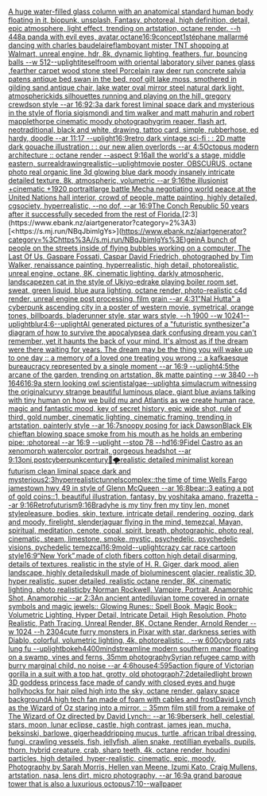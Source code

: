 [A huge water-filled glass column with an anatomical standard human body floating in it, biopunk, unsplash, Fantasy,  photoreal,  high definition, detail, epic atmosphere, light effect,  trending on artstation, octane render. --h 448](https://www.ebank.nz/aiartgenerator?category=A%2520huge%2520water-filled%2520glass%2520column%2520with%2520an%2520anatomical%2520standard%2520human%2520body%2520floating%2520in%2520it%2C%2520biopunk%2C%2520unsplash%2C%2520Fantasy%2C%2520%2520photoreal%2C%2520%2520high%2520definition%2C%2520detail%2C%2520epic%2520atmosphere%2C%2520light%2520effect%2C%2520%2520trending%2520on%2520artstation%2C%2520octane%2520render.%2520--h%2520448)[a panda with evil eyes, avatar,octane](https://www.ebank.nz/aiartgenerator?category=a%2520panda%2520with%2520evil%2520eyes%2C%2520avatar%2Coctane)[16:9](https://www.ebank.nz/aiartgenerator?category=16%3A9)[concept](https://www.ebank.nz/aiartgenerator?category=concept)[1](https://www.ebank.nz/aiartgenerator?category=1)[stéphane mallarmé dancing with charles baudelaire](https://www.ebank.nz/aiartgenerator?category=st%C3%A9phane%2520mallarm%C3%A9%2520dancing%2520with%2520charles%2520baudelaire)[flamboyant mister TNT shopping at Walmart, unreal engine, hdr, 8k, dynamic lighting, feathers, fur, bouncing balls --w 512](https://www.ebank.nz/aiartgenerator?category=flamboyant%2520mister%2520TNT%2520shopping%2520at%2520Walmart%2C%2520unreal%2520engine%2C%2520hdr%2C%25208k%2C%2520dynamic%2520lighting%2C%2520feathers%2C%2520fur%2C%2520bouncing%2520balls%2520--w%2520512)[--uplight](https://www.ebank.nz/aiartgenerator?category=--uplight)[iteself](https://www.ebank.nz/aiartgenerator?category=iteself)[room with oriental laboratory silver panes glass ,fearther carpet wood stone steel Porcelain raw deer run concrete salvia patens antique bed,swan in the bed, roof gilt lake,moss, smothered in gilding sand,antique chair, lake water oval mirror steel natural dark light, atmospheric](https://www.ebank.nz/aiartgenerator?category=room%2520with%2520oriental%2520laboratory%2520silver%2520panes%2520glass%2520%2Cfearther%2520carpet%2520wood%2520stone%2520steel%2520Porcelain%2520raw%2520deer%2520run%2520concrete%2520salvia%2520patens%2520antique%2520bed%2Cswan%2520in%2520the%2520bed%2C%2520roof%2520gilt%2520lake%2Cmoss%2C%2520smothered%2520in%2520gilding%2520sand%2Cantique%2520chair%2C%2520lake%2520water%2520oval%2520mirror%2520steel%2520natural%2520dark%2520light%2C%2520atmospheric)[kids silhouettes running and playing on the hill, gregory crewdson style --ar 16:9](https://www.ebank.nz/aiartgenerator?category=kids%2520silhouettes%2520running%2520and%2520playing%2520on%2520the%2520hill%2C%2520gregory%2520crewdson%2520style%2520--ar%252016%3A9)[2:3](https://www.ebank.nz/aiartgenerator?category=2%3A3)[a dark forest liminal space dark and mysterious in the style of floria sigismondi and tim walker and matt mahurin and robert mapplethorpe cinematic moody photography](https://www.ebank.nz/aiartgenerator?category=a%2520dark%2520forest%2520liminal%2520space%2520dark%2520and%2520mysterious%2520in%2520the%2520style%2520of%2520floria%2520sigismondi%2520and%2520tim%2520walker%2520and%2520matt%2520mahurin%2520and%2520robert%2520mapplethorpe%2520cinematic%2520moody%2520photography)[grim reaper, flash art, neotraditional, black and white, drawing, tattoo card, simple, rubberhose, ed hardy, doodle --ar 11:17 --uplight](https://www.ebank.nz/aiartgenerator?category=grim%2520reaper%2C%2520flash%2520art%2C%2520neotraditional%2C%2520black%2520and%2520white%2C%2520drawing%2C%2520tattoo%2520card%2C%2520simple%2C%2520rubberhose%2C%2520ed%2520hardy%2C%2520doodle%2520--ar%252011%3A17%2520--uplight)[16:9](https://www.ebank.nz/aiartgenerator?category=16%3A9)[retro dark vintage sci-fi : : 2D matte dark gouache illustration : : our new alien overlords --ar 4:5](https://www.ebank.nz/aiartgenerator?category=retro%2520dark%2520vintage%2520sci-fi%2520%3A%2520%3A%25202D%2520matte%2520dark%2520gouache%2520illustration%2520%3A%2520%3A%2520our%2520new%2520alien%2520overlords%2520--ar%25204%3A5)[Octopus modern architecture :: octane render --aspect 9:16](https://www.ebank.nz/aiartgenerator?category=Octopus%2520modern%2520architecture%2520%3A%3A%2520octane%2520render%2520--aspect%25209%3A16)[all the world's a stage, middle eastern, surreal](https://www.ebank.nz/aiartgenerator?category=all%2520the%2520world%27s%2520a%2520stage%2C%2520middle%2520eastern%2C%2520surreal)[drawing](https://www.ebank.nz/aiartgenerator?category=drawing)[realistic](https://www.ebank.nz/aiartgenerator?category=realistic)[--uplight](https://www.ebank.nz/aiartgenerator?category=--uplight)[movie poster, OBSCURUS, octane photo real organic line 3d glowing blue dark moody insanely intricate detailed texture, 8k, atmospheric, volumetric --ar 9:16](https://www.ebank.nz/aiartgenerator?category=movie%2520poster%2C%2520OBSCURUS%2C%2520octane%2520photo%2520real%2520organic%2520line%25203d%2520glowing%2520blue%2520dark%2520moody%2520insanely%2520intricate%2520detailed%2520texture%2C%25208k%2C%2520atmospheric%2C%2520volumetric%2520--ar%25209%3A16)[the illusionist +cinematic +1920 portrait](https://www.ebank.nz/aiartgenerator?category=the%2520illusionist%2520%2Bcinematic%2520%2B1920%2520portrait)[large battle Mecha negotiating world peace at the United Nations hall interior, crowd of people, matte painting, highly detailed, cgsociety, hyperrealistic, --no dof, --ar 16:9](https://www.ebank.nz/aiartgenerator?category=large%2520battle%2520Mecha%2520negotiating%2520world%2520peace%2520at%2520the%2520United%2520Nations%2520hall%2520interior%2C%2520crowd%2520of%2520people%2C%2520matte%2520painting%2C%2520highly%2520detailed%2C%2520cgsociety%2C%2520hyperrealistic%2C%2520--no%2520dof%2C%2520--ar%252016%3A9)[The Conch Republic 50 years after it successfully seceded from the rest of Florida.](https://www.ebank.nz/aiartgenerator?category=The%2520Conch%2520Republic%252050%2520years%2520after%2520it%2520successfully%2520seceded%2520from%2520the%2520rest%2520of%2520Florida.)[2:3](https://www.ebank.nz/aiartgenerator?category=2%3A3)[<https://s.mj.run/NBqJbimlgYs>](https://www.ebank.nz/aiartgenerator?category=%3Chttps%3A//s.mj.run/NBqJbimlgYs%3E)[gein](https://www.ebank.nz/aiartgenerator?category=gein)[A bunch of people on the streets inside of flying bubbles working on a computer, The Last Of Us, Gaspare Fossati, Caspar David Friedrich, photographed by Tim Walker, renaissance painting, hyperrealistic, high detail, photorealistic, unreal engine, octane, 8K, cinematic lighting, darkly atmospheric, landscape](https://www.ebank.nz/aiartgenerator?category=A%2520bunch%2520of%2520people%2520on%2520the%2520streets%2520inside%2520of%2520flying%2520bubbles%2520working%2520on%2520a%2520computer%2C%2520The%2520Last%2520Of%2520Us%2C%2520Gaspare%2520Fossati%2C%2520Caspar%2520David%2520Friedrich%2C%2520photographed%2520by%2520Tim%2520Walker%2C%2520renaissance%2520painting%2C%2520hyperrealistic%2C%2520high%2520detail%2C%2520photorealistic%2C%2520unreal%2520engine%2C%2520octane%2C%25208K%2C%2520cinematic%2520lighting%2C%2520darkly%2520atmospheric%2C%2520landscape)[zen cat in the style of Ukiyo-e](https://www.ebank.nz/aiartgenerator?category=zen%2520cat%2520in%2520the%2520style%2520of%2520Ukiyo-e)[drake playing boiler room set, sweat, green liquid, blue aura lighting, octane render, photo-realistic c4d render, unreal engine post processing, film grain --ar 4:3](https://www.ebank.nz/aiartgenerator?category=drake%2520playing%2520boiler%2520room%2520set%2C%2520sweat%2C%2520green%2520liquid%2C%2520blue%2520aura%2520lighting%2C%2520octane%2520render%2C%2520photo-realistic%2520c4d%2520render%2C%2520unreal%2520engine%2520post%2520processing%2C%2520film%2520grain%2520--ar%25204%3A3)[1](https://www.ebank.nz/aiartgenerator?category=1)["Nal Hutta" a cyberpunk ascending city in a poster of western movie, symetrical, orange tones, billboards, bladerunner style, star wars style,   --h 1900 --w 1024](https://www.ebank.nz/aiartgenerator?category=%22Nal%2520Hutta%22%2520a%2520cyberpunk%2520ascending%2520city%2520in%2520a%2520poster%2520of%2520western%2520movie%2C%2520symetrical%2C%2520orange%2520tones%2C%2520billboards%2C%2520bladerunner%2520style%2C%2520star%2520wars%2520style%2C%2520%2520%2520--h%25201900%2520--w%25201024)[1](https://www.ebank.nz/aiartgenerator?category=1)[--uplight](https://www.ebank.nz/aiartgenerator?category=--uplight)[blur](https://www.ebank.nz/aiartgenerator?category=blur)[4:6](https://www.ebank.nz/aiartgenerator?category=4%3A6)[--uplight](https://www.ebank.nz/aiartgenerator?category=--uplight)[AI generated pictures of a "futuristic synthesizer"](https://www.ebank.nz/aiartgenerator?category=AI%2520generated%2520pictures%2520of%2520a%2520%22futuristic%2520synthesizer%22)[a diagram of how to survive the apocalypse](https://www.ebank.nz/aiartgenerator?category=a%2520diagram%2520of%2520how%2520to%2520survive%2520the%2520apocalypse)[a dark confusing dream you can't remember, yet it haunts the back of your mind. It's almost as if the dream were there waiting for years. The dream may be the thing you will wake up to one day :: a memory of a loved one treating you wrong :: a kafkaesque bureaucracy represented by a single moment --ar 16:9 --uplight](https://www.ebank.nz/aiartgenerator?category=a%2520dark%2520confusing%2520dream%2520you%2520can%27t%2520remember%2C%2520yet%2520it%2520haunts%2520the%2520back%2520of%2520your%2520mind.%2520It%27s%2520almost%2520as%2520if%2520the%2520dream%2520were%2520there%2520waiting%2520for%2520years.%2520The%2520dream%2520may%2520be%2520the%2520thing%2520you%2520will%2520wake%2520up%2520to%2520one%2520day%2520%3A%3A%2520a%2520memory%2520of%2520a%2520loved%2520one%2520treating%2520you%2520wrong%2520%3A%3A%2520a%2520kafkaesque%2520bureaucracy%2520represented%2520by%2520a%2520single%2520moment%2520--ar%252016%3A9%2520--uplight)[4:5](https://www.ebank.nz/aiartgenerator?category=4%3A5)[the arcane of the garden, trending on artstation, 8k matte painting --w 3840 --h 1646](https://www.ebank.nz/aiartgenerator?category=the%2520arcane%2520of%2520the%2520garden%2C%2520trending%2520on%2520artstation%2C%25208k%2520matte%2520painting%2520--w%25203840%2520--h%25201646)[16:9](https://www.ebank.nz/aiartgenerator?category=16%3A9)[a stern looking owl scientist](https://www.ebank.nz/aiartgenerator?category=a%2520stern%2520looking%2520owl%2520scientist)[algae](https://www.ebank.nz/aiartgenerator?category=algae)[--uplight](https://www.ebank.nz/aiartgenerator?category=--uplight)[a simulacrum witnessing the original](https://www.ebank.nz/aiartgenerator?category=a%2520simulacrum%2520witnessing%2520the%2520original)[curvy strange beautiful luminous place, giant blue avians talking with tiny human on how we build mu and Atlantis as we create human race, magic and fantastic mood, key of secret history, epic wide shot, rule of third, gold number, cinematic lighting, cinematic framing, trending in artstation, painterly style --ar 16:7](https://www.ebank.nz/aiartgenerator?category=curvy%2520strange%2520beautiful%2520luminous%2520place%2C%2520giant%2520blue%2520avians%2520talking%2520with%2520tiny%2520human%2520on%2520how%2520we%2520build%2520mu%2520and%2520Atlantis%2520as%2520we%2520create%2520human%2520race%2C%2520magic%2520and%2520fantastic%2520mood%2C%2520key%2520of%2520secret%2520history%2C%2520epic%2520wide%2520shot%2C%2520rule%2520of%2520third%2C%2520gold%2520number%2C%2520cinematic%2520lighting%2C%2520cinematic%2520framing%2C%2520trending%2520in%2520artstation%2C%2520painterly%2520style%2520--ar%252016%3A7)[snoopy posing for jack Dawson](https://www.ebank.nz/aiartgenerator?category=snoopy%2520posing%2520for%2520jack%2520Dawson)[Black Elk chieftan blowing space smoke from his mouth as he holds an embering pipe: :photoreal --ar 16:9 --uplight --stop 78 --hd](https://www.ebank.nz/aiartgenerator?category=Black%2520Elk%2520chieftan%2520blowing%2520space%2520smoke%2520from%2520his%2520mouth%2520as%2520he%2520holds%2520an%2520embering%2520pipe%3A%2520%3Aphotoreal%2520--ar%252016%3A9%2520--uplight%2520--stop%252078%2520--hd)[16:9](https://www.ebank.nz/aiartgenerator?category=16%3A9)[Fidel Castro as an xenomorph watercolor portrait, gorgeous headshot --ar 9:13](https://www.ebank.nz/aiartgenerator?category=Fidel%2520Castro%2520as%2520an%2520xenomorph%2520watercolor%2520portrait%2C%2520gorgeous%2520headshot%2520--ar%25209%3A13)[oni,postcyberpunk](https://www.ebank.nz/aiartgenerator?category=oni%2Cpostcyberpunk)[century](https://www.ebank.nz/aiartgenerator?category=century)[🐉🌪](https://www.ebank.nz/aiartgenerator?category=%F0%9F%90%89%F0%9F%8C%AA)[realistic detailed minimalist korean futurism clean liminal space dark and mysterious](https://www.ebank.nz/aiartgenerator?category=realistic%2520detailed%2520minimalist%2520korean%2520futurism%2520clean%2520liminal%2520space%2520dark%2520and%2520mysterious)[2:3](https://www.ebank.nz/aiartgenerator?category=2%3A3)[hyperrealistic](https://www.ebank.nz/aiartgenerator?category=hyperrealistic)[tunnels](https://www.ebank.nz/aiartgenerator?category=tunnels)[complex::](https://www.ebank.nz/aiartgenerator?category=complex%3A%3A)[the time of time Wells Fargo jamestown hwy 49 in style of Glenn McQueen --ar 16:8](https://www.ebank.nz/aiartgenerator?category=the%2520time%2520of%2520time%2520Wells%2520Fargo%2520jamestown%2520hwy%252049%2520in%2520style%2520of%2520Glenn%2520McQueen%2520--ar%252016%3A8)[bear::3 eating a pot of gold coins::1, beautiful illustration, fantasy, by yoshitaka amano, frazetta --ar 9:16](https://www.ebank.nz/aiartgenerator?category=bear%3A%3A3%2520eating%2520a%2520pot%2520of%2520gold%2520coins%3A%3A1%2C%2520beautiful%2520illustration%2C%2520fantasy%2C%2520by%2520yoshitaka%2520amano%2C%2520frazetta%2520--ar%25209%3A16)[Retrofuturism](https://www.ebank.nz/aiartgenerator?category=Retrofuturism)[9:16](https://www.ebank.nz/aiartgenerator?category=9%3A16)[Brady](https://www.ebank.nz/aiartgenerator?category=Brady)[he is my tiny fren my tiny len, monet style](https://www.ebank.nz/aiartgenerator?category=he%2520is%2520my%2520tiny%2520fren%2520my%2520tiny%2520len%2C%2520monet%2520style)[pleasure, bodies, skin, texture, intricate detail, rendering, oozing, dark and moody, firelight, slender](https://www.ebank.nz/aiartgenerator?category=pleasure%2C%2520bodies%2C%2520skin%2C%2520texture%2C%2520intricate%2520detail%2C%2520rendering%2C%2520oozing%2C%2520dark%2520and%2520moody%2C%2520firelight%2C%2520slender)[jaguar flying in the mind, temezcal, Mayan, spiritual, meditation, cenote, copal, spirit, breath, photographic, photo real, cinematic, steam, limestone, smoke, mystic, psychedelic, psychedelic visions, pychedelic temezcal](https://www.ebank.nz/aiartgenerator?category=jaguar%2520flying%2520in%2520the%2520mind%2C%2520temezcal%2C%2520Mayan%2C%2520spiritual%2C%2520meditation%2C%2520cenote%2C%2520copal%2C%2520spirit%2C%2520breath%2C%2520photographic%2C%2520photo%2520real%2C%2520cinematic%2C%2520steam%2C%2520limestone%2C%2520smoke%2C%2520mystic%2C%2520psychedelic%2C%2520psychedelic%2520visions%2C%2520pychedelic%2520temezcal)[16:9](https://www.ebank.nz/aiartgenerator?category=16%3A9)[mold](https://www.ebank.nz/aiartgenerator?category=mold)[--uplight](https://www.ebank.nz/aiartgenerator?category=--uplight)[crazy car race cartoon style](https://www.ebank.nz/aiartgenerator?category=crazy%2520car%2520race%2520cartoon%2520style)[16:9](https://www.ebank.nz/aiartgenerator?category=16%3A9)[“New York”,made of cloth fibers cotton high detail disarming, details of textures, realistic in the style of H. R. Giger, dark mood, alien landscape, highly detailed](https://www.ebank.nz/aiartgenerator?category=%E2%80%9CNew%2520York%E2%80%9D%2Cmade%2520of%2520cloth%2520fibers%2520cotton%2520high%2520detail%2520disarming%2C%2520details%2520of%2520textures%2C%2520realistic%2520in%2520the%2520style%2520of%2520H.%2520R.%2520Giger%2C%2520dark%2520mood%2C%2520alien%2520landscape%2C%2520highly%2520detailed)[skull made of bioluminescent glacier, realistic 3D, hyper realistic, super detailed, realistic octane render, 8K, cinematic lighting, photo realistic](https://www.ebank.nz/aiartgenerator?category=skull%2520made%2520of%2520bioluminescent%2520glacier%2C%2520realistic%25203D%2C%2520hyper%2520realistic%2C%2520super%2520detailed%2C%2520realistic%2520octane%2520render%2C%25208K%2C%2520cinematic%2520lighting%2C%2520photo%2520realistic)[by Norman Rockwell, Vampire, Portrait, Anamorphic Shot, Anamorphic --ar 2:3](https://www.ebank.nz/aiartgenerator?category=by%2520Norman%2520Rockwell%2C%2520Vampire%2C%2520Portrait%2C%2520Anamorphic%2520Shot%2C%2520Anamorphic%2520--ar%25202%3A3)[An ancient antediluvian tome covered in ornate symbols and magic jewels:: Glowing Runes:: Spell Book, Magic Book:: Volumetric Lighting, Hyper Detail, Intricate Detail, High Resolution, Photo Realistic, Path Tracing, Unreal Render, 8K, Octane Render, Arnold Render --w 1024 --h 2304](https://www.ebank.nz/aiartgenerator?category=An%2520ancient%2520antediluvian%2520tome%2520covered%2520in%2520ornate%2520symbols%2520and%2520magic%2520jewels%3A%3A%2520Glowing%2520Runes%3A%3A%2520Spell%2520Book%2C%2520Magic%2520Book%3A%3A%2520Volumetric%2520Lighting%2C%2520Hyper%2520Detail%2C%2520Intricate%2520Detail%2C%2520High%2520Resolution%2C%2520Photo%2520Realistic%2C%2520Path%2520Tracing%2C%2520Unreal%2520Render%2C%25208K%2C%2520Octane%2520Render%2C%2520Arnold%2520Render%2520--w%25201024%2520--h%25202304)[cute furry monsters in Pixar with star, darkness series with Diablo, colorful, volumetric lighting, 4k, photorealistic, , --w 600](https://www.ebank.nz/aiartgenerator?category=cute%2520furry%2520monsters%2520in%2520Pixar%2520with%2520star%2C%2520darkness%2520series%2520with%2520Diablo%2C%2520colorful%2C%2520volumetric%2520lighting%2C%25204k%2C%2520photorealistic%2C%2520%2C%2520--w%2520600)[cyborg rats lung fu --uplight](https://www.ebank.nz/aiartgenerator?category=cyborg%2520rats%2520lung%2520fu%2520--uplight)[bokeh](https://www.ebank.nz/aiartgenerator?category=bokeh)[4400](https://www.ebank.nz/aiartgenerator?category=4400)[mind](https://www.ebank.nz/aiartgenerator?category=mind)[streamline modern southern manor floating on a swamp, vines and ferns, 35mm photography](https://www.ebank.nz/aiartgenerator?category=streamline%2520modern%2520southern%2520manor%2520floating%2520on%2520a%2520swamp%2C%2520vines%2520and%2520ferns%2C%252035mm%2520photography)[Syrian refugee camp with burry marginal child,  no noise --ar 4:6](https://www.ebank.nz/aiartgenerator?category=Syrian%2520refugee%2520camp%2520with%2520burry%2520marginal%2520child%2C%2520%2520no%2520noise%2520--ar%25204%3A6)[house](https://www.ebank.nz/aiartgenerator?category=house)[4:5](https://www.ebank.nz/aiartgenerator?category=4%3A5)[95](https://www.ebank.nz/aiartgenerator?category=95)[action figure of Victorian gorilla in a suit with a top hat, grotty, old photograph](https://www.ebank.nz/aiartgenerator?category=action%2520figure%2520of%2520Victorian%2520gorilla%2520in%2520a%2520suit%2520with%2520a%2520top%2520hat%2C%2520grotty%2C%2520old%2520photograph)[7:2](https://www.ebank.nz/aiartgenerator?category=7%3A2)[detailed](https://www.ebank.nz/aiartgenerator?category=detailed)[light brown 3D goddess princess face made of candy with closed eyes and huge hollyhocks for hair piled high into the sky, octane render, galaxy space background](https://www.ebank.nz/aiartgenerator?category=light%2520brown%25203D%2520goddess%2520princess%2520face%2520made%2520of%2520candy%2520with%2520closed%2520eyes%2520and%2520huge%2520hollyhocks%2520for%2520hair%2520piled%2520high%2520into%2520the%2520sky%2C%2520octane%2520render%2C%2520galaxy%2520space%2520background)[A high tech fan made of foam with cables and frost](https://www.ebank.nz/aiartgenerator?category=A%2520high%2520tech%2520fan%2520made%2520of%2520foam%2520with%2520cables%2520and%2520frost)[David Lynch as the Wizard of Oz staring into a mirror. :: 35mm film still from a remake of The Wizard of Oz directed by David Lynch:: --ar 16:9](https://www.ebank.nz/aiartgenerator?category=David%2520Lynch%2520as%2520the%2520Wizard%2520of%2520Oz%2520staring%2520into%2520a%2520mirror.%2520%3A%3A%252035mm%2520film%2520still%2520from%2520a%2520remake%2520of%2520The%2520Wizard%2520of%2520Oz%2520directed%2520by%2520David%2520Lynch%3A%3A%2520--ar%252016%3A9)[berserk, hell, celestial, stars, moon, lunar eclipse, castle, high contrast, james jean, mucha, beksinski, barlowe, giger](https://www.ebank.nz/aiartgenerator?category=berserk%2C%2520hell%2C%2520celestial%2C%2520stars%2C%2520moon%2C%2520lunar%2520eclipse%2C%2520castle%2C%2520high%2520contrast%2C%2520james%2520jean%2C%2520mucha%2C%2520beksinski%2C%2520barlowe%2C%2520giger)[head](https://www.ebank.nz/aiartgenerator?category=head)[dripping mucus, turtle, african tribal dressing, fungi, crawling vessels, fish, jellyfish, alien snake, reptillian eyeballs, pupils, thorn, hybrid creature, crab, sharp teeth, 4k, octane render, houdini particles, high detailed, hyper-realistic, cinematic, epic, moody, Photography by Sarah Morris, Hellen van Meene, Izumi Kato, Craig Mullens, artstation, nasa, lens dirt, micro photography, --ar 16:9](https://www.ebank.nz/aiartgenerator?category=dripping%2520mucus%2C%2520turtle%2C%2520african%2520tribal%2520dressing%2C%2520fungi%2C%2520crawling%2520vessels%2C%2520fish%2C%2520jellyfish%2C%2520alien%2520snake%2C%2520reptillian%2520eyeballs%2C%2520pupils%2C%2520thorn%2C%2520hybrid%2520creature%2C%2520crab%2C%2520sharp%2520teeth%2C%25204k%2C%2520octane%2520render%2C%2520houdini%2520particles%2C%2520high%2520detailed%2C%2520hyper-realistic%2C%2520cinematic%2C%2520epic%2C%2520moody%2C%2520Photography%2520by%2520Sarah%2520Morris%2C%2520Hellen%2520van%2520Meene%2C%2520Izumi%2520Kato%2C%2520Craig%2520Mullens%2C%2520artstation%2C%2520nasa%2C%2520lens%2520dirt%2C%2520micro%2520photography%2C%2520--ar%252016%3A9)[a grand baroque tower that is also a luxurious octopus](https://www.ebank.nz/aiartgenerator?category=a%2520grand%2520baroque%2520tower%2520that%2520is%2520also%2520a%2520luxurious%2520octopus)[7:10](https://www.ebank.nz/aiartgenerator?category=7%3A10)[--wallpaper](https://www.ebank.nz/aiartgenerator?category=--wallpaper)